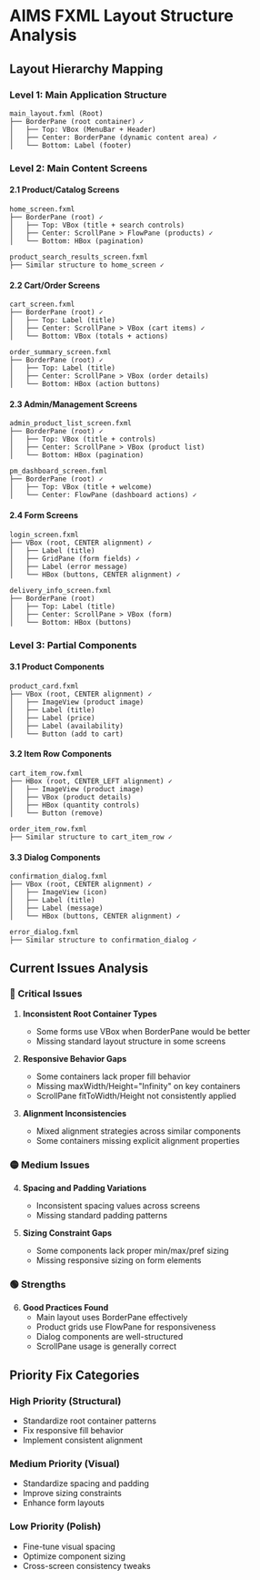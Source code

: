 # AIMS FXML Layout Structure Analysis

## Layout Hierarchy Mapping

### Level 1: Main Application Structure
```
main_layout.fxml (Root)
├── BorderPane (root container) ✓
│   ├── Top: VBox (MenuBar + Header)
│   ├── Center: BorderPane (dynamic content area) ✓
│   └── Bottom: Label (footer)
```

### Level 2: Main Content Screens

#### 2.1 Product/Catalog Screens
```
home_screen.fxml
├── BorderPane (root) ✓
│   ├── Top: VBox (title + search controls)
│   ├── Center: ScrollPane > FlowPane (products) ✓
│   └── Bottom: HBox (pagination)

product_search_results_screen.fxml
├── Similar structure to home_screen ✓
```

#### 2.2 Cart/Order Screens  
```
cart_screen.fxml
├── BorderPane (root) ✓
│   ├── Top: Label (title)
│   ├── Center: ScrollPane > VBox (cart items) ✓
│   └── Bottom: VBox (totals + actions)

order_summary_screen.fxml
├── BorderPane (root) ✓
│   ├── Top: Label (title)
│   ├── Center: ScrollPane > VBox (order details)
│   └── Bottom: HBox (action buttons)
```

#### 2.3 Admin/Management Screens
```
admin_product_list_screen.fxml
├── BorderPane (root) ✓
│   ├── Top: VBox (title + controls)
│   ├── Center: ScrollPane > VBox (product list)
│   └── Bottom: HBox (pagination)

pm_dashboard_screen.fxml
├── BorderPane (root) ✓
│   ├── Top: VBox (title + welcome)
│   └── Center: FlowPane (dashboard actions) ✓
```

#### 2.4 Form Screens
```
login_screen.fxml
├── VBox (root, CENTER alignment) ✓
│   ├── Label (title)
│   ├── GridPane (form fields) ✓
│   ├── Label (error message)
│   └── HBox (buttons, CENTER alignment) ✓

delivery_info_screen.fxml
├── BorderPane (root)
│   ├── Top: Label (title)  
│   ├── Center: ScrollPane > VBox (form)
│   └── Bottom: HBox (buttons)
```

### Level 3: Partial Components

#### 3.1 Product Components
```
product_card.fxml
├── VBox (root, CENTER alignment) ✓
│   ├── ImageView (product image)
│   ├── Label (title)
│   ├── Label (price)
│   ├── Label (availability)
│   └── Button (add to cart)
```

#### 3.2 Item Row Components
```
cart_item_row.fxml
├── HBox (root, CENTER_LEFT alignment) ✓
│   ├── ImageView (product image)
│   ├── VBox (product details)
│   ├── HBox (quantity controls)
│   └── Button (remove)

order_item_row.fxml  
├── Similar structure to cart_item_row ✓
```

#### 3.3 Dialog Components
```
confirmation_dialog.fxml
├── VBox (root, CENTER alignment) ✓
│   ├── ImageView (icon)
│   ├── Label (title)
│   ├── Label (message)
│   └── HBox (buttons, CENTER alignment) ✓

error_dialog.fxml
├── Similar structure to confirmation_dialog ✓
```

## Current Issues Analysis

### 🔴 Critical Issues
1. **Inconsistent Root Container Types**
   - Some forms use VBox when BorderPane would be better
   - Missing standard layout structure in some screens

2. **Responsive Behavior Gaps**  
   - Some containers lack proper fill behavior
   - Missing maxWidth/Height="Infinity" on key containers
   - ScrollPane fitToWidth/Height not consistently applied

3. **Alignment Inconsistencies**
   - Mixed alignment strategies across similar components
   - Some containers missing explicit alignment properties

### 🟡 Medium Issues
4. **Spacing and Padding Variations**
   - Inconsistent spacing values across screens
   - Missing standard padding patterns

5. **Sizing Constraint Gaps**
   - Some components lack proper min/max/pref sizing
   - Missing responsive sizing on form elements

### 🟢 Strengths
6. **Good Practices Found**
   - Main layout uses BorderPane effectively
   - Product grids use FlowPane for responsiveness
   - Dialog components are well-structured
   - ScrollPane usage is generally correct

## Priority Fix Categories

### High Priority (Structural)
- Standardize root container patterns
- Fix responsive fill behavior  
- Implement consistent alignment

### Medium Priority (Visual)
- Standardize spacing and padding
- Improve sizing constraints
- Enhance form layouts

### Low Priority (Polish)
- Fine-tune visual spacing
- Optimize component sizing
- Cross-screen consistency tweaks
